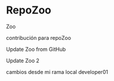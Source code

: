 # RepoZoo
Zoo

contribución para repoZoo

Update Zoo from GitHub

Update Zoo 2

cambios desde mi rama local developer01